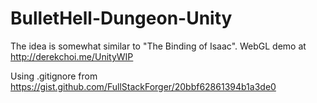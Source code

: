 # BulletHell-Dungeon-Unity
The idea is somewhat similar to "The Binding of Isaac".
WebGL demo at http://derekchoi.me/UnityWIP

Using .gitignore from https://gist.github.com/FullStackForger/20bbf62861394b1a3de0